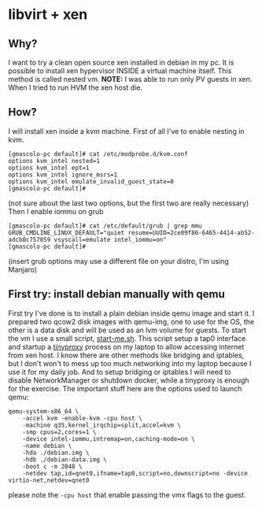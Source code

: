# libvirt + xen

## Why?

I want to try a clean open source xen installed in debian in my pc. It is possible to install xen hypervisor INSIDE a virtual machine itself. This method
is called nested vm. **NOTE:** I was able to run only PV guests in xen. When I tried to run HVM the xen host die.
## How?
I will install xen inside a kvm machine. First of all I've to enable nesting in kvm.

```
[gmascolo-pc default]# cat /etc/modprobe.d/kvm.conf 
options kvm_intel nested=1
options kvm_intel ept=1
options kvm_intel ignore_msrs=1
options kvm_intel emulate_invalid_guest_state=0
[gmascolo-pc default]# 
```
(not sure about the last two options, but the first two are really necessary)  
Then I enable iommu on grub
```
[gmascolo-pc default]# cat /etc/default/grub | grep mmu
GRUB_CMDLINE_LINUX_DEFAULT="quiet resume=UUID=2ce09f86-6465-4414-ab52-adcb0c757059 vsyscall=emulate intel_iommu=on"
[gmascolo-pc default]# 
```
(insert grub options may use a different file on your distro, I'm using Manjaro)  
## First try: install debian manually with qemu
First try I've done is to install a plain debian inside qemu image and start it. I prepared two qcow2 disk images with qemu-img, one to use for the OS,
the other is a data disk and will be used as an lvm volume for guests. To start the vm I use a small script, [start-me.sh](scripts/start-emu.sh).
This script setup a tap0 interface and startup a [tinyproxy](https://github.com/tinyproxy/tinyproxy) process on my laptop to allow accessing internet
from xen host. I know there are other methods like bridging and iptables, but I don't won't to mess up too much networking into my laptop because I use
it for my daily job. And to setup bridging or iptables I will need to disable NetworkManager or shutdown docker, while a tinyproxy is enough for the exercise.
The important stuff here are the options used to launch qemu:
```
qemu-system-x86_64 \
	-accel kvm -enable-kvm -cpu host \
	-machine q35,kernel_irqchip=split,accel=kvm \
	-smp cpus=2,cores=1 \
	-device intel-iommu,intremap=on,caching-mode=on \
	-name debian \
	-hda ./debian.img \
	-hdb ./debian-data.img \
	-boot c -m 2048 \
	-netdev tap,id=qnet0,ifname=tap0,script=no,downscript=no -device virtio-net,netdev=qnet0
```
please note the `-cpu host` that enable passing the vmx flags to the guest.
